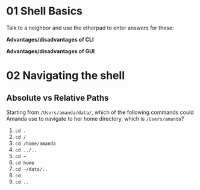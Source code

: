 # 01 Shell Basics

Talk to a neighbor and use the etherpad to enter answers for these:  

**Advantages/disadvantages of CLI**  

**Advantages/disadvantages of GUI**

# 02 Navigating the shell
## Absolute vs Relative Paths
Starting from `/Users/amanda/data/`,
which of the following commands could Amanda use to navigate to her home directory,
which is `/Users/amanda`?
1. `cd .`
2. `cd /`
3. `cd /home/amanda`
4. `cd ../..`
5. `cd ~`
6. `cd home`
7. `cd ~/data/..`
8. `cd`
9. `cd ..`
